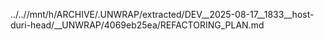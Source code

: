 ../..//mnt/h/ARCHIVE/.UNWRAP/extracted/DEV__2025-08-17__1833__host-duri-head/__UNWRAP/4069eb25ea/REFACTORING_PLAN.md